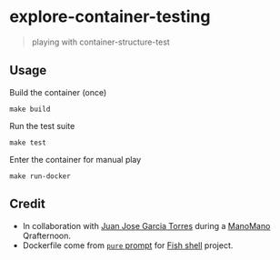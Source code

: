 # explore-container-testing

> playing with container-structure-test

## Usage

Build the container (once)

    make build

Run the test suite

    make test

Enter the container for manual play

    make run-docker

## Credit

* In collaboration with [Juan Jose Garcia Torres](https://github.com/JJGT) during a [ManoMano](https://jobs.lever.co/manomano) Qrafternoon.
* Dockerfile come from [`pure` prompt](https://github.com/pure-fish/pure/) for [Fish shell](https://fishshell.com/) project.
